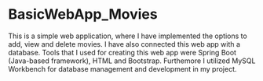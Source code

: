 # BasicWebApp_Movies
This is a simple web application, where I have implemented the options to add, view and delete movies. 
I have also connected this web app with a database. Tools that I used for creating this web app were Spring Boot (Java-based framework), HTML and Bootstrap. 
Furthemore I utilized MySQL Workbench for database management and development in my project.
